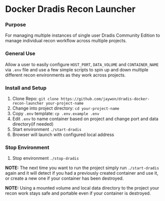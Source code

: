 # Docker Dradis Recon Launcher

### Purpose
For managing multiple instances of single user Dradis Community Edition to manage individual recon workflow across multiple projects.

### General Use
Allow a user to easily configure `HOST_PORT`, `DATA_VOLUME` and `CONTAINER_NAME` via `.env` file and use a few simple scripts to spin up and down multiple different recon environments as they work across projects.

### Install and Setup
1. Clone Repo: `git clone https://github.com/jaywon/dradis-docker-recon-launcher your-project-name`
1. Change into project directory: `cd your-project-name`
1. Copy `.env` template: `cp .env.example .env`
1. Edit `.env` to name container based on project and change port and data directory(if needed)
1. Start environment `./start-dradis`
1. Browser will launch with configured local address

### Stop Environment
1. Stop environment `./stop-dradis`

**NOTE:** The next time you want to run the project simply run `./start-dradis` again and it will detect if you had a previously created container and use it, or create a new one if your container has been destroyed.

**NOTE:** Using a mounted volume and local data directory to the project your recon work stays safe and portable even if your container is destroyed.
